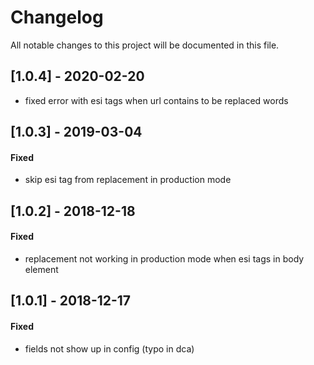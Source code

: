 # Changelog
All notable changes to this project will be documented in this file.

## [1.0.4] - 2020-02-20
- fixed error with esi tags when url contains to be replaced words

## [1.0.3] - 2019-03-04

#### Fixed
- skip esi tag from replacement in production mode

## [1.0.2] - 2018-12-18

#### Fixed
- replacement not working in production mode when esi tags in body element

## [1.0.1] - 2018-12-17

#### Fixed
- fields not show up in config (typo in dca)
